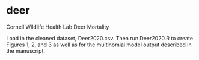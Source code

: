 # deer
Cornell Wildlife Health Lab Deer Mortality

Load in the cleaned dataset, Deer2020.csv. Then run Deer2020.R to create Figures 1, 2, and 3 as well as for the multinomial model output described in the manuscript. 

